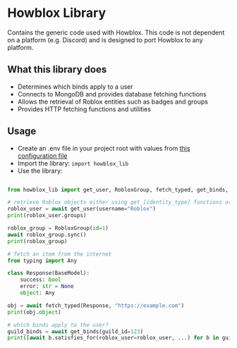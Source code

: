 # Howblox Library
Contains the generic code used with Howblox. This code is not dependent on a platform (e.g. Discord) and is designed to port Howblox to any platform.

## What this library does
* Determines which binds apply to a user
* Connects to MongoDB and provides database fetching functions
* Allows the retrieval of Roblox entities such as badges and groups
* Provides HTTP fetching functions and utilities

## Usage
* Create an .env file in your project root with values from [this configuration file](https://github.com/howblox/howblox-lib/blob/master/howblox_lib/config.py)
* Import the library: `import howblox_lib`
* Use the library:
```py

from howblox_lib import get_user, RobloxGroup, fetch_typed, get_binds, BaseModel

# retrieve Roblox objects either using get_[identity_type] functions or using the classes:
roblox_user = await get_user(username="Roblox")
print(roblox_user.groups)

roblox_group = RobloxGroup(id=1)
await roblox_group.sync()
print(roblox_group)

# fetch an item from the internet
from typing import Any

class Response(BaseModel):
    success: bool
    error: str = None
    object: Any

obj = await fetch_typed(Response, "https://example.com")
print(obj.object)

# which binds apply to the user?
guild_binds = await get_binds(guild_id=123)
print([await b.satisfies_for(roblox_user=roblox_user, ...) for b in guild_binds])

```
